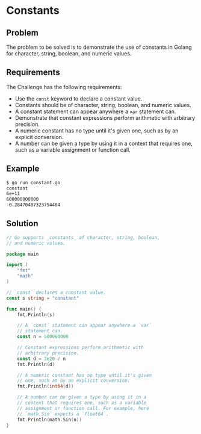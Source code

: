 # Constants

## Problem

The problem to be solved is to demonstrate the use of constants in Golang for character, string, boolean, and numeric values.

## Requirements

The Challenge has the following requirements:

- Use the `const` keyword to declare a constant value.
- Constants should be of character, string, boolean, and numeric values.
- A constant statement can appear anywhere a `var` statement can.
- Demonstrate that constant expressions perform arithmetic with arbitrary precision.
- A numeric constant has no type until it's given one, such as by an explicit conversion.
- A number can be given a type by using it in a context that requires one, such as a variable assignment or function call.

## Example

```sh
$ go run constant.go 
constant
6e+11
600000000000
-0.28470407323754404

```

## Solution

```go
// Go supports _constants_ of character, string, boolean,
// and numeric values.

package main

import (
	"fmt"
	"math"
)

// `const` declares a constant value.
const s string = "constant"

func main() {
	fmt.Println(s)

	// A `const` statement can appear anywhere a `var`
	// statement can.
	const n = 500000000

	// Constant expressions perform arithmetic with
	// arbitrary precision.
	const d = 3e20 / n
	fmt.Println(d)

	// A numeric constant has no type until it's given
	// one, such as by an explicit conversion.
	fmt.Println(int64(d))

	// A number can be given a type by using it in a
	// context that requires one, such as a variable
	// assignment or function call. For example, here
	// `math.Sin` expects a `float64`.
	fmt.Println(math.Sin(n))
}

```
